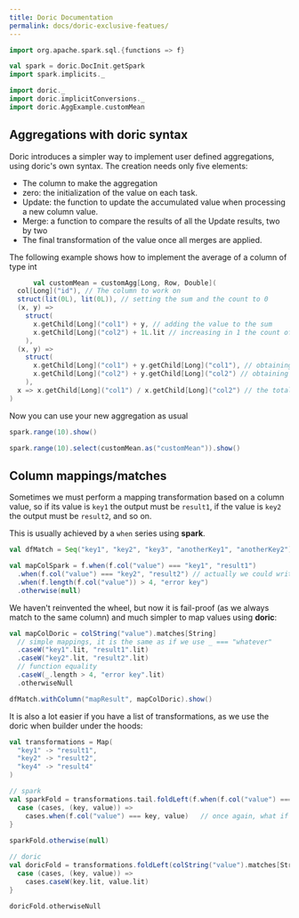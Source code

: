 ```yaml
---
title: Doric Documentation
permalink: docs/doric-exclusive-featues/
---
```


```scala mdoc:invisible
import org.apache.spark.sql.{functions => f}

val spark = doric.DocInit.getSpark
import spark.implicits._

import doric._
import doric.implicitConversions._
import doric.AggExample.customMean
```

## Aggregations with doric syntax

Doric introduces a simpler way to implement user defined aggregations, using doric's own syntax.
The creation needs only five elements:

- The column to make the aggregation
- zero: the initialization of the value on each task.
- Update: the function to update the accumulated value when processing a new column value.
- Merge: a function to compare the results of all the Update results, two by two
- The final transformation of the value once all merges are applied.

The following example shows how to implement the average of a column of type int

```scala
      val customMean = customAgg[Long, Row, Double](
  col[Long]("id"), // The column to work on
  struct(lit(0L), lit(0L)), // setting the sum and the count to 0
  (x, y) =>
    struct(
      x.getChild[Long]("col1") + y, // adding the value to the sum
      x.getChild[Long]("col2") + 1L.lit // increasing in 1 the count of elemnts
    ),
  (x, y) =>
    struct(
      x.getChild[Long]("col1") + y.getChild[Long]("col1"), // obtaining the total sum of all 
      x.getChild[Long]("col2") + y.getChild[Long]("col2") // obtaining the total count of all
    ),
  x => x.getChild[Long]("col1") / x.getChild[Long]("col2") // the total sum divided by the count
)
```

Now you can use your new aggregation as usual

```scala mdoc
spark.range(10).show()

spark.range(10).select(customMean.as("customMean")).show()
```

## Column mappings/matches

Sometimes we must perform a mapping transformation based on a column value, so if its value is `key1` the output must
be `result1`, if the value is `key2` the output must be `result2`, and so on.

This is usually achieved by a `when` series using **spark**.

```scala mdoc
val dfMatch = Seq("key1", "key2", "key3", "anotherKey1", "anotherKey2").toDF()

val mapColSpark = f.when(f.col("value") === "key1", "result1")
  .when(f.col("value") === "key2", "result2") // actually we could write here a different column name, so the when will not work properly
  .when(f.length(f.col("value")) > 4, "error key")
  .otherwise(null)
```

We haven't reinvented the wheel, but now it is fail-proof (as we always match to the same column) and much simpler to
map values using **doric**:

```scala mdoc
val mapColDoric = colString("value").matches[String]
  // simple mappings, it is the same as if we use _ === "whatever"
  .caseW("key1".lit, "result1".lit)
  .caseW("key2".lit, "result2".lit)
  // function equality
  .caseW(_.length > 4, "error key".lit)
  .otherwiseNull

dfMatch.withColumn("mapResult", mapColDoric).show()
```

It is also a lot easier if you have a list of transformations, as we use the doric when builder under the hoods:
```scala mdoc:silent
val transformations = Map(
  "key1" -> "result1",
  "key2" -> "result2",
  "key4" -> "result4"
)

// spark
val sparkFold = transformations.tail.foldLeft(f.when(f.col("value") === transformations.head._1, transformations.head._2)) {
  case (cases, (key, value)) =>
    cases.when(f.col("value") === key, value)   // once again, what if I make a mistake and I write a different column?
}
  
sparkFold.otherwise(null)

// doric
val doricFold = transformations.foldLeft(colString("value").matches[String]) {
  case (cases, (key, value)) =>
    cases.caseW(key.lit, value.lit)
}
  
doricFold.otherwiseNull
```
